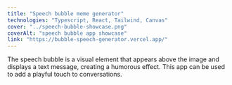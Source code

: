 ```yaml
---
title: "Speech bubble meme generator"
technologies: "Typescript, React, Tailwind, Canvas"
cover: "../speech-bubble-showcase.png"
coverAlt: "speech bubble app showcase"
link: "https://bubble-speech-generator.vercel.app/"
---
```


The speech bubble is a visual element that appears above the image and displays a text message, creating a humorous effect. This app can be used to add a playful touch to conversations.
